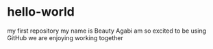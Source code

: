 # hello-world
my first repository
my name is Beauty Agabi am so excited to be using GitHub
we are enjoying working together